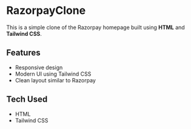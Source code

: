 # RazorpayClone

This is a simple clone of the Razorpay homepage built using **HTML** and **Tailwind CSS**.

## Features

- Responsive design
- Modern UI using Tailwind CSS
- Clean layout similar to Razorpay

## Tech Used

- HTML
- Tailwind CSS

